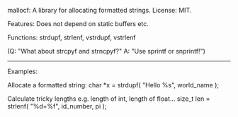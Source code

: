 mallocf: A library for allocating formatted strings.  License: MIT.

Features: Does not depend on static buffers etc.

Functions:  strdupf, strlenf, vstrdupf, vstrlenf

(Q: "What about strcpyf and strncpyf?"  A: "Use sprintf or snprintf!")

------------

Examples:

Allocate a formatted string:
char *x = strdupf( "Hello %s", world_name );

Calculate tricky lengths e.g. length of int, length of float...
size_t len = strlenf( "%d+%f", id_number, pi );
